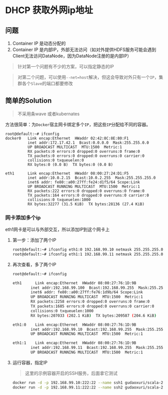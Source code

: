 # DHCP 获取外网ip地址

## 问题

1. Container IP 是动态分配的
2. Container IP 是内部IP，外部无法访问（如对外提供HDFS服务可能会遇到Client无法访问DataNode，因为DataNode注册的是内部IP）

> 针对第一个问题有不少的方案，可以指定静态的IP

> 对第二个问题，可以使用`--net=host`解决，但这会导致对外只有一个`IP`，集群各个`Slave`的端口都要修改

## 简单的Solution

> 不采用条wave 或者kubernates

方法很简单：为`Docker`宿主网卡绑定多个`IP`，把这些`IP`分配给不同的容器。

```
root@default:~# ifconfig
docker0   Link encap:Ethernet  HWaddr 02:42:8C:8E:80:F1  
          inet addr:172.17.42.1  Bcast:0.0.0.0  Mask:255.255.0.0
          UP BROADCAST MULTICAST  MTU:1500  Metric:1
          RX packets:0 errors:0 dropped:0 overruns:0 frame:0
          TX packets:0 errors:0 dropped:0 overruns:0 carrier:0
          collisions:0 txqueuelen:0 
          RX bytes:0 (0.0 B)  TX bytes:0 (0.0 B)

eth1      Link encap:Ethernet  HWaddr 08:00:27:24:D1:F5  
          inet addr:10.0.2.15  Bcast:10.0.2.255  Mask:255.255.255.0
          inet6 addr: fe80::a00:27ff:fe24:d1f5/64 Scope:Link
          UP BROADCAST RUNNING MULTICAST  MTU:1500  Metric:1
          RX packets:222 errors:0 dropped:0 overruns:0 frame:0
          TX packets:164 errors:0 dropped:0 overruns:0 carrier:0
          collisions:0 txqueuelen:1000 
          RX bytes:32277 (31.5 KiB)  TX bytes:28136 (27.4 KiB)
```

### 网卡添加多个ip

eth1网卡是可以与外部交互，所以添加IP到这个网卡上

1. 第一步：添加了两个IP

    ```sh
    root@default:~# ifconfig eth1:0 192.168.99.10 netmask 255.255.255.0 up
    root@default:~# ifconfig eth1:1 192.168.99.11 netmask 255.255.255.0 up
    ```

2. 再次查看，多了两个IP

    ```sh
    root@default:~# ifconfig

    eth1      Link encap:Ethernet  HWaddr 08:00:27:76:1D:9B  
            inet addr:192.168.99.100  Bcast:192.168.99.255  Mask:255.255.255.0
            inet6 addr: fe80::a00:27ff:fe76:1d9b/64 Scope:Link
            UP BROADCAST RUNNING MULTICAST  MTU:1500  Metric:1
            RX packets:2258 errors:0 dropped:0 overruns:0 frame:0
            TX packets:1685 errors:0 dropped:0 overruns:0 carrier:0
            collisions:0 txqueuelen:1000 
            RX bytes:207033 (202.1 KiB)  TX bytes:209587 (204.6 KiB)

    eth1:0    Link encap:Ethernet  HWaddr 08:00:27:76:1D:9B  
            inet addr:192.168.99.10  Bcast:192.168.99.255  Mask:255.255.255.0
            UP BROADCAST RUNNING MULTICAST  MTU:1500  Metric:1

    eth1:1    Link encap:Ethernet  HWaddr 08:00:27:76:1D:9B  
            inet addr:192.168.99.11  Bcast:192.168.99.255  Mask:255.255.255.0
            UP BROADCAST RUNNING MULTICAST  MTU:1500  Metric:1
    ```

3. 运行容器，指定IP
    > 这里的示例容器开启的SSH服务，后面拿它测试

    ```sh
    docker run -d -p 192.168.99.10:222:22 --name ssh1 gudaoxuri/scala-2.11-env
    docker run -d -p 192.168.99.11:222:22 --name ssh2 gudaoxuri/scala-2.11-env
    ```
